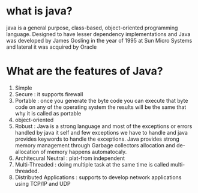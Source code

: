 # what is java?
java is a general purpose, class-based, object-oriented programming language. Designed to have lesser dependency implementations and Java was developed by James Gosling in the year of 1995 at Sun Micro Systems and lateral it was acquired by Oracle
# What are the features of Java?
1) Simple
2) Secure : it supports firewall
3) Portable : once you generate the byte code you can execute that byte code on any of the operating system the results will be the same that why it is called as portable
4) object-oriented
5) Robust : Java is a strong language and most of the exceptions or errors handled by java it self and few exceptions we have to handle and java provides keywords to handle the exceptions. Java provides strong memory management through Garbage collectors allocation and de-allocation of memory happens automatocaly.
6) Architecural Neutral : plat-from independent
7) Multi-Threaded : doing multiple task at the same time is called multi-threaded.
8) Distributed Applications : supports to develop network applications using TCP/IP and UDP
